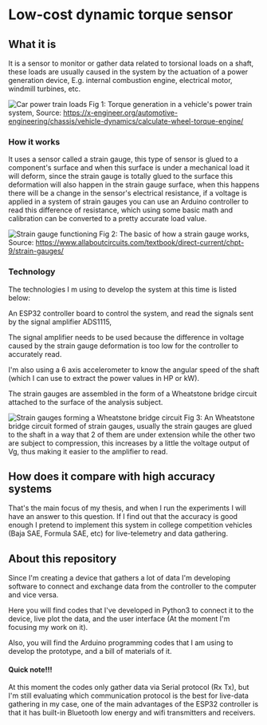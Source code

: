 # Low-cost dynamic torque sensor

## What it is

It is a sensor to monitor or gather data related to torsional loads on a shaft, these loads are usually caused in the system by the actuation of a power generation device, E.g. internal combustion engine, electrical motor, windmill turbines, etc.


![Car power train loads](https://x-engineer.org/wp-content/uploads/2017/11/Vehicle-longitudinal-powertrain-diagram-1024x360.png)
Fig 1: Torque generation in a vehicle's power train system, Source:  https://x-engineer.org/automotive-engineering/chassis/vehicle-dynamics/calculate-wheel-torque-engine/


### How it works

It uses a sensor called a strain gauge, this type of sensor is glued to a component's surface and when this surface is under a mechanical load it will deform, since the strain gauge is totally glued to the surface this deformation will also happen in the strain gauge surface, when this happens there will be a change in the sensor's electrical resistance, if a voltage is applied in a system of strain gauges you can use an Arduino controller to read this difference of resistance, which using some basic math and calibration can be converted to a pretty accurate load value.

![Strain gauge functioning](https://www.allaboutcircuits.com/uploads/articles/bonded-strain-gauge.jpg)
Fig 2: The basic of how a strain gauge works, Source: https://www.allaboutcircuits.com/textbook/direct-current/chpt-9/strain-gauges/

### Technology

The technologies I m using to develop the system at this time is listed below:

An ESP32 controller board to control the system, and read the signals sent by the signal amplifier ADS1115, 

The signal amplifier needs to be used because the difference in voltage caused by the strain gauge deformation is too low for the controller to accurately read.

I'm also using a 6 axis accelerometer to know the angular speed of the shaft (which I can use to extract the power values in HP or kW).

The strain gauges are assembled in the form of a Wheatstone bridge circuit attached to the surface of the analysis subject.

![Strain gauges forming a Wheatstone bridge circuit](https://www.researchgate.net/profile/Hossein-Akbari-9/publication/325339654/figure/fig9/AS:655842797948931@1533376516531/A-full-Wheatstone-bridge-strain-gauge-circuit.png)
Fig 3: An Wheatstone bridge circuit formed of strain gauges, usually the strain gauges are glued to the shaft in a way that 2 of them are under extension while the other two are subject to compression, this increases by a little the voltage output of Vg, thus making it easier to the amplifier to read.


## How does it compare with high accuracy systems

That's the main focus of my thesis, and when I run the experiments I will have an answer to this question. If I find out that the accuracy is good enough I pretend to implement this system in college competition vehicles (Baja SAE, Formula SAE, etc) for live-telemetry and data gathering.


## About this repository

Since I'm creating a device that gathers a lot of data I'm developing software to connect and exchange data from the controller to the computer and vice versa. 

Here you will find codes that I've developed in Python3 to connect it to the device, live plot the data, and the user interface (At the moment I'm focusing my work on it). 

Also, you will find the Arduino programming codes that I am using to develop the prototype, and a bill of materials of it.

#### Quick note!!!

At this moment the codes only gather data via Serial protocol (Rx Tx), but I'm still evaluating which communication protocol is the best for live-data gathering in my case, one of the main advantages of the ESP32 controller is that it has built-in Bluetooth low energy and wifi transmitters and receivers.
